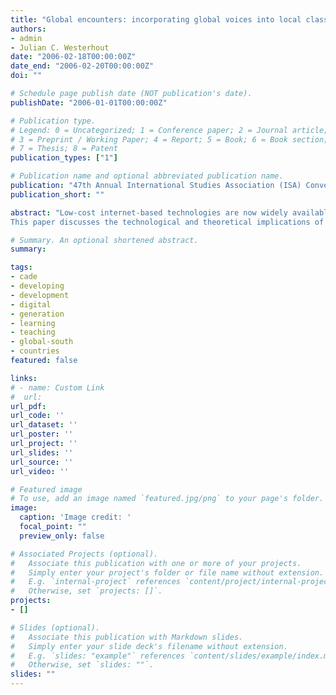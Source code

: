 ```yaml
---
title: "Global encounters: incorporating global voices into local classrooms [Paper presentation]"
authors:
- admin
- Julian C. Westerhout
date: "2006-02-18T00:00:00Z"
date_end: "2006-02-20T00:00:00Z"
doi: ""

# Schedule page publish date (NOT publication's date).
publishDate: "2006-01-01T00:00:00Z"

# Publication type.
# Legend: 0 = Uncategorized; 1 = Conference paper; 2 = Journal article;
# 3 = Preprint / Working Paper; 4 = Report; 5 = Book; 6 = Book section;
# 7 = Thesis; 8 = Patent
publication_types: ["1"]

# Publication name and optional abbreviated publication name.
publication: "47th Annual International Studies Association (ISA) Convention, San Diego, CA"
publication_short: ""

abstract: "Low-cost internet-based technologies are now widely available around the world even in areas previously de-facto cut off from the core of Western educational centers. These technologies enable us to build bridges across the North-South divide in our classrooms, allowing educators to add individual and truly global voices to the multiple sources of information their students are exposed to directly in their classrooms. This provides a low-cost and unique experience for students that adds often marginalized voices, views, and experiences to the agenda set by the global news media. This type of learning-experience is especially important to a new generation of students (often characterized as \"millennials\") that tends to be more open to learning based on personal discovery rather than a passive reception of textbook-based arguments.
This paper discusses the technological and theoretical implications of virtual encounters in a class-room setting and for scholarly collaborations, provides concrete examples, and demonstrates the use of these encounters for a discovery-based learning experience of concepts such as levels of analysis, agenda setting, bounded rationality, cultural and contextual-based theories, complex interdependence, to name just a few."

# Summary. An optional shortened abstract.
summary:

tags:
- cade
- developing
- development
- digital
- generation
- learning
- teaching
- global-south
- countries
featured: false

links:
# - name: Custom Link
#  url:
url_pdf:
url_code: ''
url_dataset: ''
url_poster: ''
url_project: ''
url_slides: ''
url_source: ''
url_video: ''

# Featured image
# To use, add an image named `featured.jpg/png` to your page's folder.
image:
  caption: 'Image credit: '
  focal_point: ""
  preview_only: false

# Associated Projects (optional).
#   Associate this publication with one or more of your projects.
#   Simply enter your project's folder or file name without extension.
#   E.g. `internal-project` references `content/project/internal-project/index.md`.
#   Otherwise, set `projects: []`.
projects:
- []

# Slides (optional).
#   Associate this publication with Markdown slides.
#   Simply enter your slide deck's filename without extension.
#   E.g. `slides: "example"` references `content/slides/example/index.md`.
#   Otherwise, set `slides: ""`.
slides: ""
---
```

